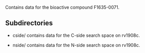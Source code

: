 Contains data for the bioactive compound F1635-0071.

## Subdirectories

- cside/ contains data for the C-side search space on rv1908c.

- nside/ contains data for the N-side search space on rv1908c.

